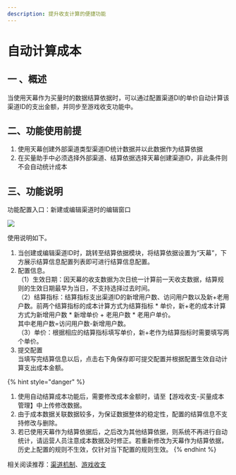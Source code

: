 ```yaml
---
description: 提升收支计算的便捷功能
---
```


# 自动计算成本

## 一 、概述

当使用天幕作为买量时的数据结算依据时，可以通过配置渠道DI的单价自动计算该渠道ID的支出金额，并同步至游戏收支功能中。

## 二、功能使用前提

1. 使用天幕创建外部渠道类型渠道ID统计数据并以此数据作为结算依据
2. 在买量助手中必须选择外部渠道、结算依据选择天幕创建渠道ID，非此条件则不会自动统计成本

## 三、功能说明

功能配置入口：新建或编辑渠道时的编辑窗口

![](https://cdn.61week.com/tianmu/doc/index/image/channel/main-features/cost-calculations/image.jpg)

使用说明如下。

1. 当创建或编辑渠道ID时，跳转至结算依据模块，将结算依据设置为“天幕”，下方展示结算信息配置列表即可进行结算信息配置。
2. 配置信息。\
   （1）生效日期：因天幕的收支数据为次日统一计算前一天收支数据，结算规则的生效日期最早为当日，不支持选择过去时间。\
   （2）结算指标：结算指标支出渠道ID的新增用户数、访问用户数以及新+老用户数。前两个结算指标的成本计算方式为结算指标 \* 单价，新+老的成本计算方式为新增用户数 \* 新增单价 + 老用户数 \* 老用户单价。\
   其中老用户数=访问用户数-新增用户数。\
   （3）单价：根据相应的结算指标填写单价，新+老作为结算指标时需要填写两个单价。
3. 提交配置\
   当填写完结算信息以后，点击右下角保存即可提交配置并根据配置生效自动计算支出成本金额。

{% hint style="danger" %}
1. 使用自动结算成本功能后，需要修改成本金额时，请至【游戏收支-买量成本管理】中上传修改数据。
2. 由于成本数据关联数据较多，为保证数据整体的稳定性，配置的结算信息不支持修改与删除。
3. 若已使用天幕作为结算依据后，之后改为其他结算依据，则系统不再进行自动统计，请运营人员注意成本数据及时修正。若重新修改为天幕作为结算依据，历史上配置的规则不生效，仅针对当下配置的规则生效。
{% endhint %}

相关阅读推荐：[渠道机制](channel-management.md)、[游戏收支](../../general-function/revenue/)

